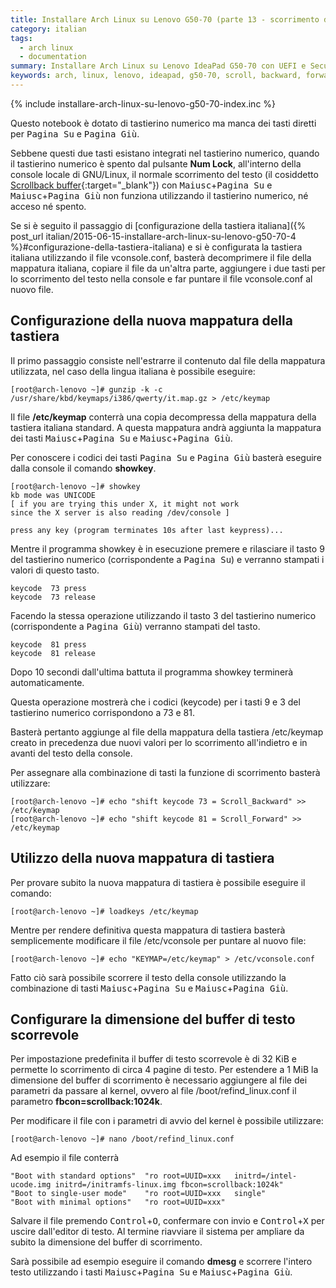 ```yaml
---
title: Installare Arch Linux su Lenovo G50-70 (parte 13 - scorrimento della console)
category: italian
tags:
  - arch linux
  - documentation
summary: Installare Arch Linux su Lenovo IdeaPad G50-70 con UEFI e Secure Boot (parte 13 - Abilitare lo scorrimento del testo nella console)
keywords: arch, linux, lenovo, ideapad, g50-70, scroll, backward, forward, text, buffer, scrollback, pageup, pagedown, keycode, loadkeys
---
```


{% include installare-arch-linux-su-lenovo-g50-70-index.inc %}

Questo notebook è dotato di tastierino numerico ma manca dei tasti diretti per
<kbd>Pagina Su</kbd> e <kbd>Pagina Giù</kbd>.

Sebbene questi due tasti esistano integrati nel tastierino numerico, quando il
tastierino numerico è spento dal pulsante **Num Lock**, all'interno della console
locale di GNU/Linux, il normale scorrimento del testo (il cosiddetto 
[Scrollback buffer]{:target="_blank"}) con <kbd>Maiusc</kbd>+<kbd>Pagina Su</kbd> e
<kbd>Maiusc</kbd>+<kbd>Pagina Giù</kbd> non funziona utilizzando il tastierino
numerico, né acceso né spento.

Se si è seguito il passaggio di
[configurazione della tastiera italiana]({% post_url italian/2015-06-15-installare-arch-linux-su-lenovo-g50-70-4 %}#configurazione-della-tastiera-italiana)
e si è configurata la tastiera italiana utilizzando il file vconsole.conf,
basterà decomprimere il file della mappatura italiana, copiare il file da
un'altra parte, aggiungere i due tasti per lo scorrimento del testo nella console
e far puntare il file vconsole.conf al nuovo file.

## Configurazione della nuova mappatura della tastiera

Il primo passaggio consiste nell'estrarre il contenuto dal file della mappatura
utilizzata, nel caso della lingua italiana è possibile eseguire:

    [root@arch-lenovo ~]# gunzip -k -c /usr/share/kbd/keymaps/i386/qwerty/it.map.gz > /etc/keymap

Il file **/etc/keymap** conterrà una copia decompressa della mappatura della
tastiera italiana standard. A questa mappatura andrà aggiunta la mappatura dei
tasti <kbd>Maiusc</kbd>+<kbd>Pagina Su</kbd> e <kbd>Maiusc</kbd>+<kbd>Pagina Giù</kbd>.

Per conoscere i codici dei tasti <kbd>Pagina Su</kbd> e <kbd>Pagina Giù</kbd>
basterà eseguire dalla console il comando **showkey**.

    [root@arch-lenovo ~]# showkey
    kb mode was UNICODE
    [ if you are trying this under X, it might not work
    since the X server is also reading /dev/console ]
    
    press any key (program terminates 10s after last keypress)...
 
Mentre il programma showkey è in esecuzione premere e rilasciare il tasto 9 del
tastierino numerico (corrispondente a <kbd>Pagina Su</kbd>) e verranno stampati i
valori di questo tasto.

    keycode  73 press
    keycode  73 release

Facendo la stessa operazione utilizzando il tasto 3 del tastierino numerico
(corrispondente a <kbd>Pagina Giù</kbd>) verranno stampati del tasto.

    keycode  81 press
    keycode  81 release

Dopo 10 secondi dall'ultima battuta il programma showkey terminerà automaticamente.

Questa operazione mostrerà che i codici (keycode) per i tasti 9 e 3 del tastierino
numerico corrispondono a 73 e 81.

Basterà pertanto aggiunge al file della mappatura della tastiera /etc/keymap
creato in precedenza due nuovi valori per lo scorrimento all'indietro e in
avanti del testo della console.

Per assegnare alla combinazione di tasti la funzione di scorrimento basterà
utilizzare:

    [root@arch-lenovo ~]# echo "shift keycode 73 = Scroll_Backward" >> /etc/keymap
    [root@arch-lenovo ~]# echo "shift keycode 81 = Scroll_Forward" >> /etc/keymap

## Utilizzo della nuova mappatura di tastiera

Per provare subito la nuova mappatura di tastiera è possibile eseguire il comando:

    [root@arch-lenovo ~]# loadkeys /etc/keymap

Mentre per rendere definitiva questa mappatura di tastiera basterà semplicemente
modificare il file /etc/vconsole per puntare al nuovo file:

    [root@arch-lenovo ~]# echo "KEYMAP=/etc/keymap" > /etc/vconsole.conf 

Fatto ciò sarà possibile scorrere il testo della console utilizzando la
combinazione di tasti <kbd>Maiusc</kbd>+<kbd>Pagina Su</kbd> e
<kbd>Maiusc</kbd>+<kbd>Pagina Giù</kbd>.

## Configurare la dimensione del buffer di testo scorrevole

Per impostazione predefinita il buffer di testo scorrevole è di 32 KiB e permette
lo scorrimento di circa 4 pagine di testo. Per estendere a 1 MiB la dimensione del
buffer di scorrimento è necessario aggiungere al file dei parametri da passare
al kernel, ovvero al file /boot/refind_linux.conf il parametro **fbcon=scrollback:1024k**.

Per modificare il file con i parametri di avvio del kernel è possibile utilizzare:

    [root@arch-lenovo ~]# nano /boot/refind_linux.conf

Ad esempio il file conterrà

    "Boot with standard options"  "ro root=UUID=xxx   initrd=/intel-ucode.img initrd=/initramfs-linux.img fbcon=scrollback:1024k"
    "Boot to single-user mode"    "ro root=UUID=xxx   single"
    "Boot with minimal options"   "ro root=UUID=xxx"

Salvare il file premendo <kbd>Control</kbd>+<kbd>O</kbd>, confermare con invio
e <kbd>Control</kbd>+<kbd>X</kbd> per uscire dall'editor di testo. Al termine
riavviare il sistema per ampliare da subito la dimensione del buffer di scorrimento.

Sarà possibile ad esempio eseguire il comando **dmesg** e scorrere l'intero
testo utilizzando i tasti <kbd>Maiusc</kbd>+<kbd>Pagina Su</kbd> e
<kbd>Maiusc</kbd>+<kbd>Pagina Giù</kbd>.

  
[Scrollback buffer]: https://wiki.archlinux.org/index.php/Scrollback_buffer
